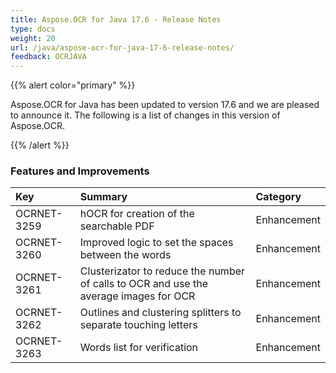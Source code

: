 ```yaml
---
title: Aspose.OCR for Java 17.6 - Release Notes
type: docs
weight: 20
url: /java/aspose-ocr-for-java-17-6-release-notes/
feedback: OCRJAVA
---
```


{{% alert color="primary" %}} 

Aspose.OCR for Java has been updated to version 17.6 and we are pleased to announce it.
The following is a list of changes in this version of Aspose.OCR.

{{% /alert %}} 
### **Features and Improvements**

|**Key**|**Summary**|**Category**|
| :- | :- | :- |
|OCRNET-3259|hOCR for creation of the searchable PDF|Enhancement|
|OCRNET-3260|Improved logic to set the spaces between the words|Enhancement|
|OCRNET-3261|Clusterizator to reduce the number of calls to OCR and use the average images for OCR|Enhancement|
|OCRNET-3262|Outlines and clustering splitters to separate touching letters|Enhancement|
|OCRNET-3263|Words list for verification|Enhancement|

